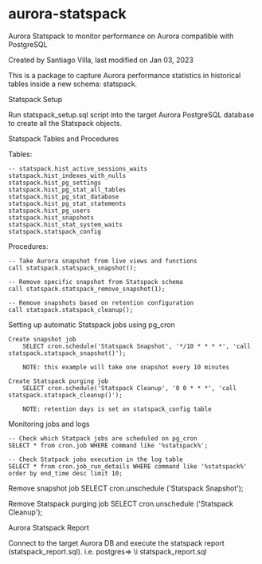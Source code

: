 # aurora-statspack

Aurora Statspack to monitor performance on Aurora compatible with PostgreSQL

Created by Santiago Villa, last modified on Jan 03, 2023

This is a package to capture Aurora performance statistics in historical tables inside a new schema: statspack.

Statspack Setup

Run statspack_setup.sql script into the target Aurora PostgreSQL database to create all the Statspack objects.

Statspack Tables and Procedures

Tables:
    
    -- statspack.hist_active_sessions_waits
    statspack.hist_indexes_with_nulls
    statspack.hist_pg_settings
    statspack.hist_pg_stat_all_tables
    statspack.hist_pg_stat_database
    statspack.hist_pg_stat_statements
    statspack.hist_pg_users
    statspack.hist_snapshots
    statspack.hist_stat_system_waits
    statspack.statspack_config

Procedures:

    -- Take Aurora snapshot from live views and functions
    call statspack.statspack_snapshot();

    -- Remove specific snapshot from Statspack schema
    call statspack.statspack_remove_snapshot(1);

    -- Remove snapshots based on retention configuration
    call statspack.statspack_cleanup();

Setting up automatic Statspack jobs using pg_cron

    Create snapshot job
    	SELECT cron.schedule('Statspack Snapshot', '*/10 * * * *', 'call statspack.statspack_snapshot()');

    	NOTE: this example will take one snapshot every 10 minutes

    Create Statspack purging job
    	SELECT cron.schedule('Statspack Cleanup', '0 0 * * *', 'call statspack.statspack_cleanup()');

    	NOTE: retention days is set on statspack_config table

Monitoring jobs and logs

    -- Check which Statpack jobs are scheduled on pg_cron
    SELECT * from cron.job WHERE command like '%statspack%';

    -- Check Statpack jobs execution in the log table
    SELECT * from cron.job_run_details WHERE command like '%statspack%' order by end_time desc limit 10;

Remove snapshot job
SELECT cron.unschedule ('Statspack Snapshot');

Remove Statspack purging job
SELECT cron.unschedule ('Statspack Cleanup');

Aurora Statspack Report

Connect to the target Aurora DB and execute the statspack report (statspack_report.sql).
i.e.
postgres=> \i statspack_report.sql
